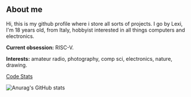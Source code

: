 ## About me
Hi, this is my github profile where i store all sorts of projects.
I go by Lexi, I'm 18 years old, from Italy, hobbyist interested in all things computers and electronics.  
  
**Current obsession:** RISC-V.  
  
**Interests:** amateur radio, photography, comp sci, electronics, nature, drawing.  

[Code Stats](https://codestats.net/users/Bassusteur)

![Anurag's GitHub stats](https://github-readme-stats.vercel.app/api?username=bassusteur&show_icons=true&bg_color=F5A9B8)

<!--
**bassusteur/bassusteur** is a ✨ _special_ ✨ repository because its `README.md` (this file) appears on your GitHub profile.

Here are some ideas to get you started:

- 🔭 I’m currently working on ...
- 🌱 I’m currently learning ...
- 👯 I’m looking to collaborate on ...
- 🤔 I’m looking for help with ...
- 💬 Ask me about ...
- 📫 How to reach me: ...
- 😄 Pronouns: ...
- ⚡ Fun fact: ...
-->
